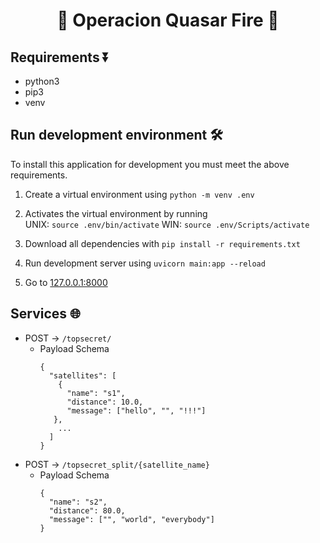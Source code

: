 <h1 align="center">💫 Operacion Quasar Fire 🚀</h1>

## Requirements ⏬

- python3
- pip3
- venv

## Run development environment 🛠️
To install this application for development you must meet the above requirements.

1. Create a virtual environment using `python -m venv .env`

2. Activates the virtual environment by running \
   UNIX: `source .env/bin/activate`  WIN: `source .env/Scripts/activate`

3. Download all dependencies with `pip install -r requirements.txt`
4. Run development server using `uvicorn main:app --reload`
5. Go to [127.0.0.1:8000](http://127.0.0.1:8000/)

## Services 🌐
- POST -> `/topsecret/`
  - Payload Schema
    ```
    {
      "satellites": [
        {
          "name": "s1",
          "distance": 10.0,
          "message": ["hello", "", "!!!"]
       },
        ...
      ]
    }
    ```
- POST -> `/topsecret_split/{satellite_name}`
  - Payload Schema
    ```
    {
      "name": "s2",
      "distance": 80.0,
      "message": ["", "world", "everybody"]
    }
    ```
